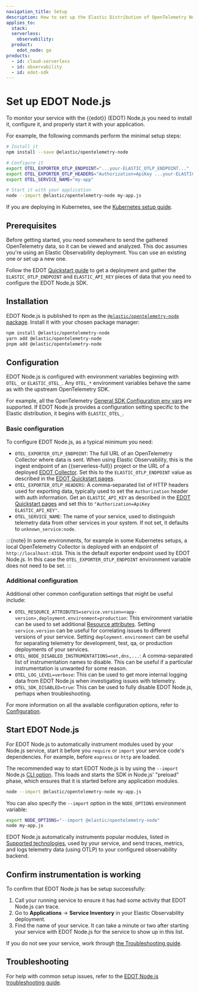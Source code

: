 ```yaml
---
navigation_title: Setup
description: How to set up the Elastic Distribution of OpenTelemetry Node.js (EDOT Node.js).
applies_to:
  stack:
  serverless:
    observability:
  product:
    edot_node: ga
products:
  - id: cloud-serverless
  - id: observability
  - id: edot-sdk
---
```


# Set up EDOT Node.js

To monitor your service with the {{edot}} (EDOT) Node.js you need to install it, configure it, and properly start it with your application.

For example, the following commands perform the minimal setup steps:

```bash
# Install it
npm install --save @elastic/opentelemetry-node

# Configure it
export OTEL_EXPORTER_OTLP_ENDPOINT="...your-ELASTIC_OTLP_ENDPOINT..."
export OTEL_EXPORTER_OTLP_HEADERS="Authorization=ApiKey ...your-ELASTIC_API_KEY..."
export OTEL_SERVICE_NAME="my-app"

# Start it with your application
node --import @elastic/opentelemetry-node my-app.js
```

If you are deploying in Kubernetes, see the [Kubernetes setup guide](/reference/edot-sdks/nodejs/setup/k8s.md).

## Prerequisites

Before getting started, you need somewhere to send the gathered OpenTelemetry data, so it can be viewed and analyzed. This doc assumes you're using an Elastic Observability deployment. You can use an existing one or set up a new one.

Follow the EDOT [Quickstart guide](/reference/quickstart/index.md) to get a deployment and gather the `ELASTIC_OTLP_ENDPOINT` and `ELASTIC_API_KEY` pieces of data that you need to configure the EDOT Node.js SDK.

## Installation

EDOT Node.js is published to npm as the [`@elastic/opentelemetry-node` package](https://www.npmjs.com/package/@elastic/opentelemetry-node). Install it with your chosen package manager:

```bash
npm install @elastic/opentelemetry-node  
yarn add @elastic/opentelemetry-node    
pnpm add @elastic/opentelemetry-node
```

## Configuration

EDOT Node.js is configured with environment variables beginning with `OTEL_` or `ELASTIC_OTEL_`. Any `OTEL_*` environment variables behave the same as with the upstream OpenTelemetry SDK. 

For example, all the OpenTelemetry [General SDK Configuration env vars](https://opentelemetry.io/docs/specs/otel/configuration/sdk-environment-variables/#general-sdk-configuration) are supported. If EDOT Node.js provides a configuration setting specific to the Elastic distribution, it begins with `ELASTIC_OTEL_`.

### Basic configuration

To configure EDOT Node.js, as a typical minimum you need:

* `OTEL_EXPORTER_OTLP_ENDPOINT`: The full URL of an OpenTelemetry Collector where data is sent. When using Elastic Observability, this is the ingest endpoint of an {{serverless-full}} project or the URL of a deployed [EDOT Collector](/reference/edot-collector/index.md). Set this to the `ELASTIC_OTLP_ENDPOINT` value as described in the [EDOT Quickstart pages](/reference/quickstart/index.md).
* `OTEL_EXPORTER_OTLP_HEADERS`: A comma-separated list of HTTP headers used for exporting data, typically used to set the `Authorization` header with auth information. Get an `ELASTIC_API_KEY` as described in the [EDOT Quickstart pages](/reference/quickstart/index.md) and set this to `"Authorization=ApiKey ELASTIC_API_KEY"`.
* `OTEL_SERVICE_NAME`: The name of your service, used to distinguish telemetry data from other services in your system. If not set, it defaults to `unknown_service:node`.

:::{note}
In some environments, for example in some Kubernetes setups, a local OpenTelemetry Collector is deployed with an endpoint of `http://localhost:4318`. This is the default exporter endpoint used by EDOT Node.js. In this case the `OTEL_EXPORTER_OTLP_ENDPOINT` environment variable does not need to be set.
:::

### Additional configuration

Additional other common configuration settings that might be useful include:

* `OTEL_RESOURCE_ATTRIBUTES=service.version=<app-version>,deployment.environment=production`: This environment variable can be used to set additional [Resource attributes](https://opentelemetry.io/docs/languages/js/resources/). Setting `service.version` can be useful for correlating issues to different versions of your service. Setting `deployment.environment` can be useful for separating telemetry for development, test, qa, or production deployments of your services.
* `OTEL_NODE_DISABLED_INSTRUMENTATIONS=net,dns,...`: A comma-separated list of instrumentation names to disable. This can be useful if a particular instrumentation is unwanted for some reason.
* `OTEL_LOG_LEVEL=verbose`: This can be used to get more internal logging data from EDOT Node.js when investigating issues with telemetry.
* `OTEL_SDK_DISABLED=true`: This can be used to fully disable EDOT Node.js, perhaps when troubleshooting.

For more information on all the available configuration options, refer to [Configuration](/reference/edot-sdks/nodejs/configuration.md).

## Start EDOT Node.js

For EDOT Node.js to automatically instrument modules used by your Node.js service, start it before you `require` or `import` your service code's dependencies. For example, before `express` or `http` are loaded.

The recommended way to start EDOT Node.js is by using the `--import` Node.js [CLI option](https://nodejs.org/api/cli.html#--importmodule). This loads and starts the SDK in Node.js' "preload" phase, which ensures that it is started before any application modules.

```sh
node --import @elastic/opentelemetry-node my-app.js
```

You can also specify the `--import` option in the `NODE_OPTIONS` environment variable:

```bash
export NODE_OPTIONS="--import @elastic/opentelemetry-node"
node my-app.js
```

EDOT Node.js automatically instruments popular modules, listed in [Supported technologies](/reference/edot-sdks/nodejs/supported-technologies.md), used by your service, and send traces, metrics, and logs telemetry data (using OTLP) to your configured observability backend.

## Confirm instrumentation is working

To confirm that EDOT Node.js has be setup successfully:

1. Call your running service to ensure it has had some activity that EDOT Node.js can trace.
2. Go to **Applications** → **Service Inventory** in your Elastic Observability deployment.
3. Find the name of your service. It can take a minute or two after starting your service with EDOT Node.js for the service to show up in this list.

If you do not see your service, work through [the Troubleshooting guide](docs-content://troubleshoot/opentelemetry/edot-sdks/nodejs/index.md).

## Troubleshooting

For help with common setup issues, refer to the [EDOT Node.js troubleshooting guide](docs-content://troubleshoot/opentelemetry/edot-sdks/nodejs/index.md).